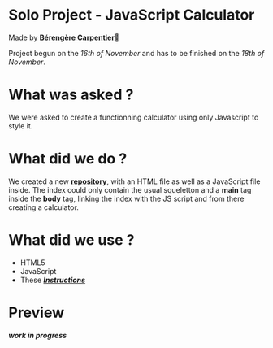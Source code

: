 # Solo Project - JavaScript Calculator

Made by [**Bérengère Carpentier**](https://github.com/carpentierberengere):school_satchel:

Project begun on the *16th of November* and has to be finished on the *18th of November*.

# What was asked ? 

We were asked to create a functionning calculator using only Javascript to style it. 

# What did we do ?

We created a new [**repository**](https://github.com/carpentierberengere/calculator), with an HTML file as well as a JavaScript file inside. The index could only contain the usual squeletton and a **main** tag inside the **body** tag, linking the index with the JS script and from there creating a calculator. 

# What did we use ? 

* HTML5
* JavaScript
* These [***Instructions***](https://github.com/becodeorg/bxl-hopper-1-25/tree/master/The%20Hill/projects/1.calculator)

# Preview

***work in progress***
